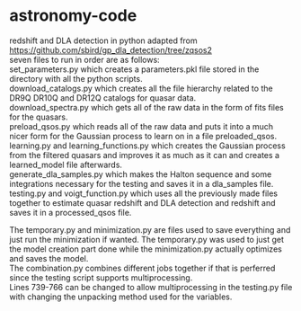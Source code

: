 # astronomy-code
redshift and DLA detection in python adapted from https://github.com/sbird/gp_dla_detection/tree/zqsos2 \
seven files to run in order are as follows:  
set_parameters.py which creates a parameters.pkl file stored in the directory with all the python scripts.  
download_catalogs.py which creates all the file hierarchy related to the DR9Q DR10Q and DR12Q catalogs for quasar data.  
download_spectra.py which gets all of the raw data in the form of fits files for the quasars.  
preload_qsos.py which reads all of the raw data and puts it into a much nicer form for the Gaussian process to learn on in a file preloaded_qsos. 
learning.py and learning_functions.py which creates the Gaussian process from the filtered quasars and improves it as much as it can and creates a learned_model file afterwards.  
generate_dla_samples.py which makes the Halton sequence and some integrations necessary for the testing and saves it in a dla_samples file.  
testing.py and voigt_function.py which uses all the previously made files together to estimate quasar redshift and DLA detection and redshift and saves it in a processed_qsos file.  

The temporary.py and minimization.py are files used to save everything and just run the minimization if wanted. The temporary.py was used to just get the model creation part done while the minimization.py actually optimizes and saves the model.\
The combination.py combines different jobs together if that is perferred since the testing script supports multiprocessing.\
Lines 739-766 can be changed to allow multiprocessing in the testing.py file with changing the unpacking method used for the variables.
